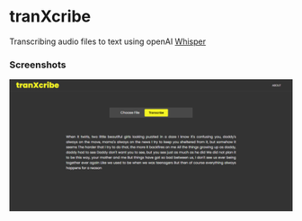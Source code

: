 # tranXcribe

Transcribing audio files to text using openAI [Whisper](https://openai.com/research/whisper)

### Screenshots

<img src="https://github.com/sacheex/tranXcribe/blob/main/static/images/screencapture-127-0-0-1-5000-generate-2023-05-19-21_24_23.png" alt="Screenshot" width="750px">
